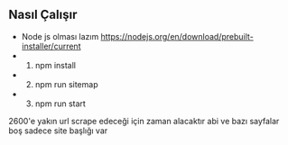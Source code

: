 ## Nasıl Çalışır

- Node js olması lazım https://nodejs.org/en/download/prebuilt-installer/current
- 1. npm install
- 2. npm run sitemap
- 3. npm run start

2600'e yakın url scrape edeceği için zaman alacaktır abi ve bazı sayfalar boş sadece site başlığı var
